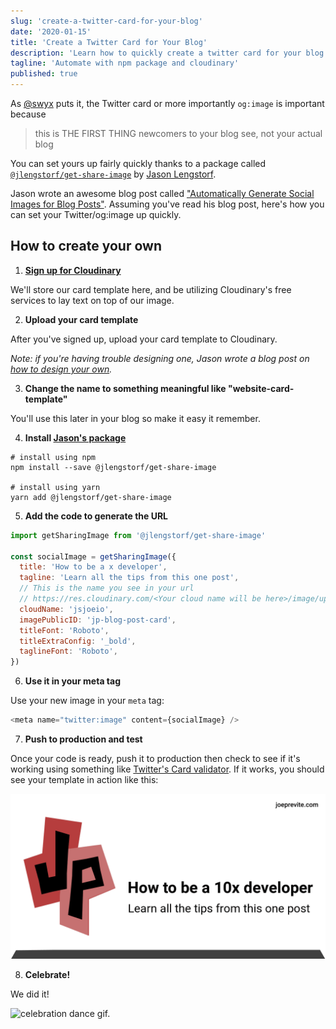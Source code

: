 ```yaml
---
slug: 'create-a-twitter-card-for-your-blog'
date: '2020-01-15'
title: 'Create a Twitter Card for Your Blog'
description: 'Learn how to quickly create a twitter card for your blog using an npm package and cloudinary.'
tagline: 'Automate with npm package and cloudinary'
published: true
---
```


As [@swyx](https://twitter.com/swyx) puts it, the Twitter card or more importantly `og:image` is important because

> this is THE FIRST THING newcomers to your blog see, not your actual blog

You can set yours up fairly quickly thanks to a package called [`@jlengstorf/get-share-image`](https://www.npmjs.com/package/@jlengstorf/get-share-image) by [Jason Lengstorf](https://twitter.com/jlengstorf).

Jason wrote an awesome blog post called ["Automatically Generate Social Images for Blog Posts"](https://www.learnwithjason.dev/blog/auto-generate-social-image/). Assuming you've read his blog post, here's how you can set your Twitter/og:image up quickly.

## How to create your own

1. **[Sign up for Cloudinary](https://cloudinary.com/invites/lpov9zyyucivvxsnalc5/ixsyxixtotweej6u9bzv)**

We'll store our card template here, and be utilizing Cloudinary's free services to lay text on top of our image.

2. **Upload your card template**

After you've signed up, upload your card template to Cloudinary.

_Note: if you're having trouble designing one, Jason wrote a blog post on [how to design your own](https://www.learnwithjason.dev/blog/design-social-sharing-card/)._

3. **Change the name to something meaningful like "website-card-template"**

You'll use this later in your blog so make it easy it remember.

4. **Install [Jason's package](https://www.npmjs.com/package/@jlengstorf/get-share-image)**

```shell
# install using npm
npm install --save @jlengstorf/get-share-image

# install using yarn
yarn add @jlengstorf/get-share-image
```

5. **Add the code to generate the URL**

```javascript
import getSharingImage from '@jlengstorf/get-share-image'

const socialImage = getSharingImage({
  title: 'How to be a x developer',
  tagline: 'Learn all the tips from this one post',
  // This is the name you see in your url
  // https://res.cloudinary.com/<Your cloud name will be here>/image/upload/v1579118925/jp-blog-post-card.png
  cloudName: 'jsjoeio',
  imagePublicID: 'jp-blog-post-card',
  titleFont: 'Roboto',
  titleExtraConfig: '_bold',
  taglineFont: 'Roboto',
})
```

6. **Use it in your meta tag**

Use your new image in your `meta` tag:

```javascript
<meta name="twitter:image" content={socialImage} />
```

7. **Push to production and test**

Once your code is ready, push it to production then check to see if it's working using something like [Twitter's Card validator](https://cards-dev.twitter.com/validator). If it works, you should see your template in action like this:

![Screenshot of seo card for blog post](10x-developer.png)

8. **Celebrate!**

We did it!

![celebration dance gif.](https://i.giphy.com/media/l0MYt5jPR6QX5pnqM/giphy.webp)
